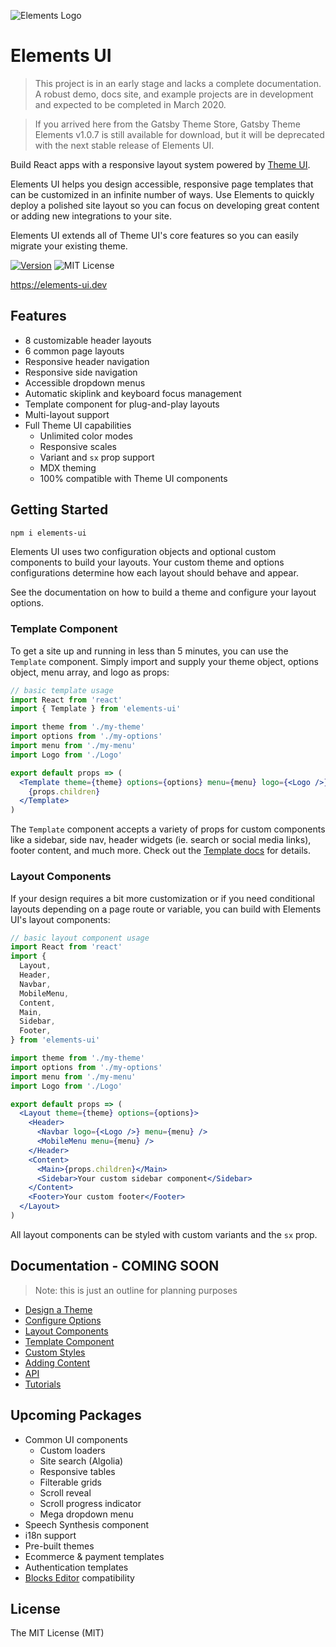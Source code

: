 ![Elements Logo](https://i.imgur.com/kjm5Akl.png)

# Elements UI

> This project is in an early stage and lacks a complete documentation. A robust demo, docs site, and example projects are in development and expected to be completed in March 2020.

> If you arrived here from the Gatsby Theme Store, Gatsby Theme Elements v1.0.7 is still available for download, but it will be deprecated with the next stable release of Elements UI.

Build React apps with a responsive layout system powered by [Theme UI](https://theme-ui.com/).

Elements UI helps you design accessible, responsive page templates that can be customized in an infinite number of ways. Use Elements to quickly deploy a polished site layout so you can focus on developing great content or adding new integrations to your site.

Elements UI extends all of Theme UI's core features so you can easily migrate your existing theme.

[![Version][version]][npm]
![MIT License][license]

[version]: https://flat.badgen.net/npm/v/elements-ui
[npm]: https://npmjs.com/package/elements-ui
[license]: https://flat.badgen.net/badge/license/MIT/blue

https://elements-ui.dev

## Features

- 8 customizable header layouts
- 6 common page layouts
- Responsive header navigation
- Responsive side navigation
- Accessible dropdown menus
- Automatic skiplink and keyboard focus management
- Template component for plug-and-play layouts
- Multi-layout support
- Full Theme UI capabilities
  - Unlimited color modes
  - Responsive scales
  - Variant and `sx` prop support
  - MDX theming
  - 100% compatible with Theme UI components

## Getting Started

```sh
npm i elements-ui
```

Elements UI uses two configuration objects and optional custom components to build your layouts. Your custom theme and options configurations determine how each layout should behave and appear.

See the documentation on how to build a theme and configure your layout options.

### Template Component

To get a site up and running in less than 5 minutes, you can use the `Template` component. Simply import and supply your theme object, options object, menu array, and logo as props:

```jsx
// basic template usage
import React from 'react'
import { Template } from 'elements-ui'

import theme from './my-theme'
import options from './my-options'
import menu from './my-menu'
import Logo from './Logo'

export default props => (
  <Template theme={theme} options={options} menu={menu} logo={<Logo />}>
    {props.children}
  </Template>
)
```

The `Template` component accepts a variety of props for custom components like a sidebar, side nav, header widgets (ie. search or social media links), footer content, and much more. Check out the [Template docs](https://elements-ui.dev/docs/template) for details.

### Layout Components

If your design requires a bit more customization or if you need conditional layouts depending on a page route or variable, you can build with Elements UI's layout components:

```jsx
// basic layout component usage
import React from 'react'
import {
  Layout,
  Header,
  Navbar,
  MobileMenu,
  Content,
  Main,
  Sidebar,
  Footer,
} from 'elements-ui'

import theme from './my-theme'
import options from './my-options'
import menu from './my-menu'
import Logo from './Logo'

export default props => (
  <Layout theme={theme} options={options}>
    <Header>
      <Navbar logo={<Logo />} menu={menu} />
      <MobileMenu menu={menu} />
    </Header>
    <Content>
      <Main>{props.children}</Main>
      <Sidebar>Your custom sidebar component</Sidebar>
    </Content>
    <Footer>Your custom footer</Footer>
  </Layout>
)
```

All layout components can be styled with custom variants and the `sx` prop.

## Documentation - COMING SOON

> Note: this is just an outline for planning purposes

- [Design a Theme](https://elements-ui.dev/docs/theme)
- [Configure Options](https://elements-ui.dev/docs/options)
- [Layout Components](https://elements-ui.dev/docs/layout-components)
- [Template Component](https://elements-ui.dev/docs/template)
- [Custom Styles](https://elements-ui.dev/docs/styling)
- [Adding Content](https://elements-ui.dev/docs/adding-content)
- [API](https://elements-ui.dev/docs/api)
- [Tutorials](https://elements-ui.dev/tutorials)

## Upcoming Packages

- Common UI components
  - Custom loaders
  - Site search (Algolia)
  - Responsive tables
  - Filterable grids
  - Scroll reveal
  - Scroll progress indicator
  - Mega dropdown menu
- Speech Synthesis component
- i18n support
- Pre-built themes
- Ecommerce & payment templates
- Authentication templates
- [Blocks Editor](https://blocks-ui.com) compatibility

## License

The MIT License (MIT)
